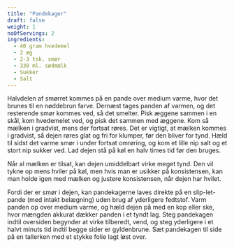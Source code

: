 ```yaml
---
title: "Pandekager"
draft: false
weight: 1
noOfServings: 2
ingredients:
  - 40 gram hvedemel
  - 2 æg
  - 2-3 tsk. smør
  - 330 ml. sødmælk
  - Sukker
  - Salt
---
```


Halvdelen af smørret kommes på en pande over medium varme, hvor det
brunes til en nøddebrun farve. Dernæst tages panden af varmen, og det
resterende smør kommes ved, så det smelter. Pisk æggene sammen i en
skål, kom hvedemelet ved, og pisk det sammen med æggene. Kom så mælken i
gradvist, mens der fortsat røres. Det er vigtigt, at mælken kommes i
gradvist, så dejen røres glat og fri for klumper, før den bliver for
tynd. Hæld til sidst det varme smør i under fortsat omrøring, og kom et
lille nip salt og et stort nip sukker ved. Lad dejen stå på køl en halv
times tid før den bruges.

Når al mælken er tilsat, kan dejen umiddelbart virke meget tynd. Den vil
tykne op mens hviler på køl, men hvis man er usikker på konsistensen,
kan man holde igen med mælken og justere konsistensen, når dejen har
hvilet.

Fordi der er smør i dejen, kan pandekagerne laves direkte på en
slip-let-pande (med intakt belægning) uden brug af yderligere fedtstof.
Varm panden op over medium varme, og hæld dejen på med en kop eller ske,
hvor mængden akkurat dækker panden i et tyndt lag. Steg pandekagen
indtil oversiden begynder at virke tilberedt, vend, og steg yderligere i
et halvt minuts tid indtil begge sider er gyldenbrune. Sæt pandekagen
til side på en tallerken med et stykke folie lagt løst over.

